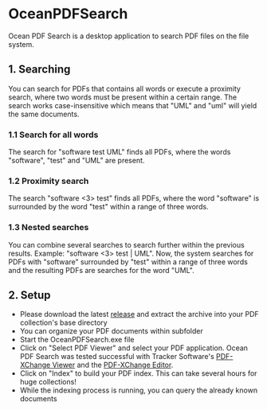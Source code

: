 # OceanPDFSearch
Ocean PDF Search is a desktop application to search PDF files on the file system.

## 1. Searching
You can search for PDFs that contains all words or execute a proximity search, where two words must be present within a certain range. The search works case-insensitive which means that "UML" and "uml" will yield the same documents.

### 1.1 Search for all words
The search for "software test UML" finds all PDFs, where the words "software", "test" and "UML" are present.

### 1.2 Proximity search
The search "software <3> test" finds all PDFs, where the word "software" is surrounded by the word "test" within a range of three words.

### 1.3 Nested searches
You can combine several searches to search further within the previous results. Example: "software <3> test | UML". Now, the system searches for PDFs with "software" surrounded by "test" within a range of three words and the resulting PDFs are searches for the word "UML".

## 2. Setup
- Please download the latest [release](https://github.com/SommerEngineering/OceanPDFSearch/releases) and extract the archive into your PDF collection's base directory
- You can organize your PDF documents within subfolder
- Start the OceanPDFSearch.exe file
- Click on "Select PDF Viewer" and select your PDF application. Ocean PDF Search was tested successful with Tracker Software's [PDF-XChange Viewer](http://www.tracker-software.com/product/pdf-xchange-viewer) and the [PDF-XChange Editor](http://www.tracker-software.com/product/pdf-xchange-editor).
- Click on "Index" to build your PDF index. This can take several hours for huge collections!
- While the indexing process is running, you can query the already known documents
